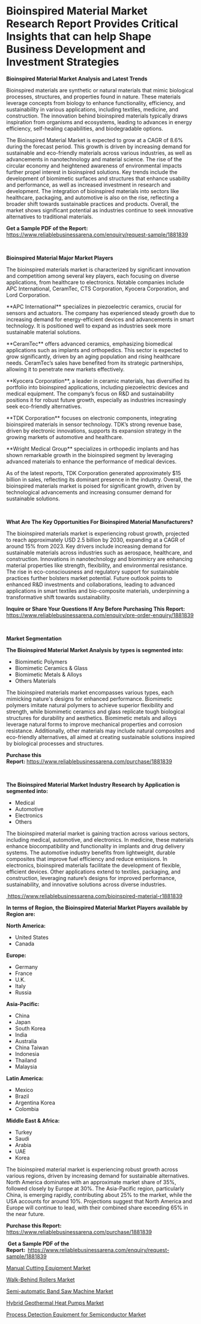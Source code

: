 <p><h1>Bioinspired Material Market Research Report Provides Critical Insights that can help Shape Business Development and Investment Strategies</h1></p><p><strong>Bioinspired Material Market Analysis and Latest Trends</strong></p>
<p><p>Bioinspired materials are synthetic or natural materials that mimic biological processes, structures, and properties found in nature. These materials leverage concepts from biology to enhance functionality, efficiency, and sustainability in various applications, including textiles, medicine, and construction. The innovation behind bioinspired materials typically draws inspiration from organisms and ecosystems, leading to advances in energy efficiency, self-healing capabilities, and biodegradable options.</p><p>The Bioinspired Material Market is expected to grow at a CAGR of 8.6% during the forecast period. This growth is driven by increasing demand for sustainable and eco-friendly materials across various industries, as well as advancements in nanotechnology and material science. The rise of the circular economy and heightened awareness of environmental impacts further propel interest in bioinspired solutions. Key trends include the development of biomimetic surfaces and structures that enhance usability and performance, as well as increased investment in research and development. The integration of bioinspired materials into sectors like healthcare, packaging, and automotive is also on the rise, reflecting a broader shift towards sustainable practices and products. Overall, the market shows significant potential as industries continue to seek innovative alternatives to traditional materials.</p></p>
<p><strong>Get a Sample PDF of the Report:&nbsp;</strong> <a href="https://www.reliablebusinessarena.com/enquiry/request-sample/1881839?utm_campaign=3497&utm_medium=2&utm_source=Github&utm_content=ia&utm_term=02042025&utm_id=bioinspired-material">https://www.reliablebusinessarena.com/enquiry/request-sample/1881839</a></p>
<p>&nbsp;</p>
<p><strong>Bioinspired Material Major Market Players</strong></p>
<p><p>The bioinspired materials market is characterized by significant innovation and competition among several key players, each focusing on diverse applications, from healthcare to electronics. Notable companies include APC International, CeramTec, CTS Corporation, Kyocera Corporation, and Lord Corporation.</p><p>**APC International** specializes in piezoelectric ceramics, crucial for sensors and actuators. The company has experienced steady growth due to increasing demand for energy-efficient devices and advancements in smart technology. It is positioned well to expand as industries seek more sustainable material solutions.</p><p>**CeramTec** offers advanced ceramics, emphasizing biomedical applications such as implants and orthopedics. This sector is expected to grow significantly, driven by an aging population and rising healthcare needs. CeramTec’s sales have benefited from its strategic partnerships, allowing it to penetrate new markets effectively.</p><p>**Kyocera Corporation**, a leader in ceramic materials, has diversified its portfolio into bioinspired applications, including piezoelectric devices and medical equipment. The company’s focus on R&D and sustainability positions it for robust future growth, especially as industries increasingly seek eco-friendly alternatives.</p><p>**TDK Corporation** focuses on electronic components, integrating bioinspired materials in sensor technology. TDK’s strong revenue base, driven by electronic innovations, supports its expansion strategy in the growing markets of automotive and healthcare.</p><p>**Wright Medical Group** specializes in orthopedic implants and has shown remarkable growth in the bioinspired segment by leveraging advanced materials to enhance the performance of medical devices.</p><p>As of the latest reports, TDK Corporation generated approximately $15 billion in sales, reflecting its dominant presence in the industry. Overall, the bioinspired materials market is poised for significant growth, driven by technological advancements and increasing consumer demand for sustainable solutions.</p></p>
<p>&nbsp;</p>
<p><strong>What Are The Key Opportunities For Bioinspired Material Manufacturers?</strong></p>
<p><p>The bioinspired materials market is experiencing robust growth, projected to reach approximately USD 2.5 billion by 2030, expanding at a CAGR of around 15% from 2023. Key drivers include increasing demand for sustainable materials across industries such as aerospace, healthcare, and construction. Innovations in nanotechnology and biomimicry are enhancing material properties like strength, flexibility, and environmental resistance. The rise in eco-consciousness and regulatory support for sustainable practices further bolsters market potential. Future outlook points to enhanced R&D investments and collaborations, leading to advanced applications in smart textiles and bio-composite materials, underpinning a transformative shift towards sustainability.</p></p>
<p><strong>Inquire or Share Your Questions If Any Before Purchasing This Report:</strong> <a href="https://www.reliablebusinessarena.com/enquiry/pre-order-enquiry/1881839?utm_campaign=3497&utm_medium=2&utm_source=Github&utm_content=ia&utm_term=02042025&utm_id=bioinspired-material">https://www.reliablebusinessarena.com/enquiry/pre-order-enquiry/1881839</a></p>
<p>&nbsp;</p>
<p><strong>Market Segmentation</strong></p>
<p><strong>The Bioinspired Material Market Analysis by types is segmented into:</strong></p>
<p><ul><li>Biomimetic Polymers</li><li>Biomimetic Ceramics & Glass</li><li>Biomimetic Metals & Alloys</li><li>Others Materials</li></ul></p>
<p><p>The bioinspired materials market encompasses various types, each mimicking nature's designs for enhanced performance. Biomimetic polymers imitate natural polymers to achieve superior flexibility and strength, while biomimetic ceramics and glass replicate tough biological structures for durability and aesthetics. Biomimetic metals and alloys leverage natural forms to improve mechanical properties and corrosion resistance. Additionally, other materials may include natural composites and eco-friendly alternatives, all aimed at creating sustainable solutions inspired by biological processes and structures.</p></p>
<p><strong>Purchase this Report:&nbsp;</strong><a href="https://www.reliablebusinessarena.com/purchase/1881839?utm_campaign=3497&utm_medium=2&utm_source=Github&utm_content=ia&utm_term=02042025&utm_id=bioinspired-material">https://www.reliablebusinessarena.com/purchase/1881839</a></p>
<p>&nbsp;</p>
<p><strong>The Bioinspired Material Market Industry Research by Application is segmented into:</strong></p>
<p><ul><li>Medical</li><li>Automotive</li><li>Electronics</li><li>Others</li></ul></p>
<p><p>The bioinspired material market is gaining traction across various sectors, including medical, automotive, and electronics. In medicine, these materials enhance biocompatibility and functionality in implants and drug delivery systems. The automotive industry benefits from lightweight, durable composites that improve fuel efficiency and reduce emissions. In electronics, bioinspired materials facilitate the development of flexible, efficient devices. Other applications extend to textiles, packaging, and construction, leveraging nature’s designs for improved performance, sustainability, and innovative solutions across diverse industries.</p></p>
<p><a href="https://www.reliablebusinessarena.com/bioinspired-material-r1881839?utm_campaign=3497&utm_medium=2&utm_source=Github&utm_content=ia&utm_term=02042025&utm_id=bioinspired-material">&nbsp;https://www.reliablebusinessarena.com/bioinspired-material-r1881839</a></p>
<p><strong>In terms of Region, the Bioinspired Material Market Players available by Region are:</strong></p>
<p>
    <p> <strong> North America: </strong>
        <ul>
            <li>United States</li>
            <li>Canada</li>
        </ul>
        </p> 
    <p> <strong> Europe: </strong>
        <ul>
            <li>Germany</li>
            <li>France</li>
            <li>U.K.</li>
            <li>Italy</li>
            <li>Russia</li>
        </ul>
        </p> 
    <p> <strong> Asia-Pacific: </strong>
        <ul>
            <li>China</li>
            <li>Japan</li>
            <li>South Korea</li>
            <li>India</li>
            <li>Australia</li>
            <li>China Taiwan</li>
            <li>Indonesia</li>
            <li>Thailand</li>
            <li>Malaysia</li>
        </ul>
        </p> 
    <p> <strong> Latin America: </strong>
        <ul>
            <li>Mexico</li>
            <li>Brazil</li>
            <li>Argentina Korea</li>
            <li>Colombia</li>
        </ul>
        </p> 
    <p> <strong> Middle East & Africa: </strong>
        <ul>
            <li>Turkey</li>
            <li>Saudi</li>
            <li>Arabia</li>
            <li>UAE</li>
            <li>Korea</li>
        </ul>
    </p>
    </p>
<p><p>The bioinspired material market is experiencing robust growth across various regions, driven by increasing demand for sustainable alternatives. North America dominates with an approximate market share of 35%, followed closely by Europe at 30%. The Asia-Pacific region, particularly China, is emerging rapidly, contributing about 25% to the market, while the USA accounts for around 10%. Projections suggest that North America and Europe will continue to lead, with their combined share exceeding 65% in the near future.</p></p>
<p><strong>Purchase this Report: </strong><a href="https://www.reliablebusinessarena.com/purchase/1881839?utm_campaign=3497&utm_medium=2&utm_source=Github&utm_content=ia&utm_term=02042025&utm_id=bioinspired-material">https://www.reliablebusinessarena.com/purchase/1881839</a></p>
<p>&nbsp;<strong>Get a Sample PDF of the Report:&nbsp;&nbsp;</strong><a href="https://www.reliablebusinessarena.com/enquiry/request-sample/1881839?utm_campaign=3497&utm_medium=2&utm_source=Github&utm_content=ia&utm_term=02042025&utm_id=bioinspired-material">https://www.reliablebusinessarena.com/enquiry/request-sample/1881839</a></p>
<p><strong></strong></p>
<p><p><a href="https://www.linkedin.com/pulse/global-perspectives-manual-cutting-equipment-market-trends-jq68f?utm_campaign=3497&utm_medium=2&utm_source=Github&utm_content=ia&utm_term=02042025&utm_id=bioinspired-material">Manual Cutting Equipment Market</a></p><p><a href="https://www.linkedin.com/pulse/whats-next-walk-behind-rollers-market-look-55-cagr-growth-tpsaf?utm_campaign=3497&utm_medium=2&utm_source=Github&utm_content=ia&utm_term=02042025&utm_id=bioinspired-material">Walk-Behind Rollers Market</a></p><p><a href="https://www.linkedin.com/pulse/market-size-scope-semi-automatic-band-saw-machine-forecasted-q6gkf?utm_campaign=3497&utm_medium=2&utm_source=Github&utm_content=ia&utm_term=02042025&utm_id=bioinspired-material">Semi-automatic Band Saw Machine Market</a></p><p><a href="https://www.linkedin.com/pulse/comprehensive-evaluation-hybrid-geothermal-heat-pumps-inqrf?utm_campaign=3497&utm_medium=2&utm_source=Github&utm_content=ia&utm_term=02042025&utm_id=bioinspired-material">Hybrid Geothermal Heat Pumps Market</a></p><p><a href="https://www.linkedin.com/pulse/global-process-detection-equipment-semiconductor-market-khaif?utm_campaign=3497&utm_medium=2&utm_source=Github&utm_content=ia&utm_term=02042025&utm_id=bioinspired-material">Process Detection Equipment for Semiconductor Market</a></p></p>